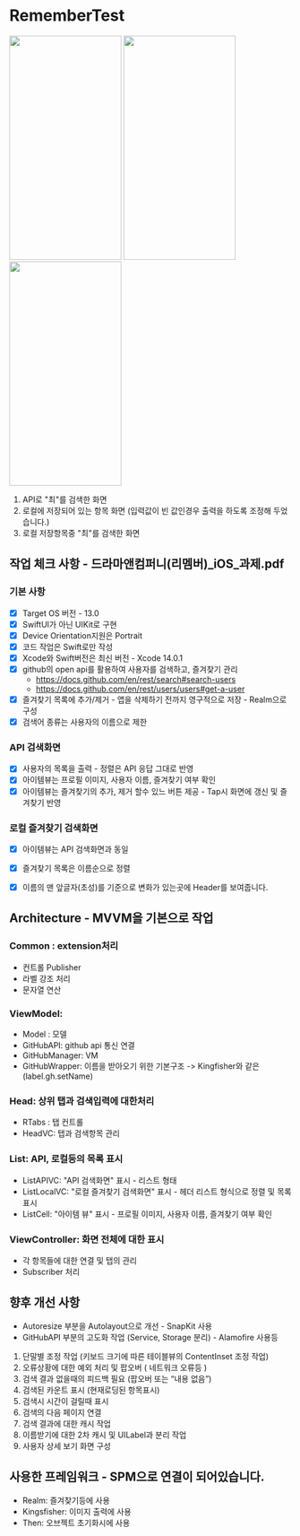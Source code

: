 # RememberTest

<img src="https://user-images.githubusercontent.com/84484505/193732363-614337df-9edb-43c5-b64a-69f3fa7d5aa4.png" width="200" height="400"/> <img src="https://user-images.githubusercontent.com/84484505/193732369-85d4addf-81ce-449e-a131-53efbd5c9878.png" width="200" height="400"/> <img src="https://user-images.githubusercontent.com/84484505/193732376-72c41e0c-bf0f-43c0-a331-55dc112278a5.png" width="200" height="400"/>

1. API로 "최"를 검색한 화면
2. 로컬에 저장되어 있는 항목 화면 (입력값이 빈 값인경우 출력을 하도록 조정해 두었습니다.)
3. 로컬 저장항목중 "최"를 검색한 화면


## 작업 체크 사항 - 드라마앤컴퍼니(리멤버)_iOS_과제.pdf
### 기본 사항
- [x] Target OS 버전 - 13.0
- [x] SwiftUI가 아닌 UIKit로 구현
- [x] Device Orientation지원은 Portrait
- [x] 코드 작업은 Swift로만 작성
- [x] Xcode와 Swift버전은 최신 버전 - Xcode 14.0.1
- [x] github의 open api를 활용하여 사용자를 검색하고, 즐겨찾기 관리
  - https://docs.github.com/en/rest/search#search-users
  - https://docs.github.com/en/rest/users/users#get-a-user
- [x] 즐겨찾기 목록에 추가/제거 - 앱을 삭제하기 전까지 영구적으로 저장 - Realm으로 구성
- [x] 검색어 종류는 사용자의 이름으로 제한

### API 검색화면
- [x] 사용자의 목록을 출력 - 정렬은 API 응답 그대로 반영
- [x] 아이템뷰는 프로필 이미지, 사용자 이름, 즐겨찾기 여부 확인
- [x] 아이템뷰는 즐겨찾기의 추가, 제거 할수 있느 버튼 제공 - Tap시 화면에 갱신 및 즐겨찾기 반영

### 로컬 즐겨찾기 검색화면
- [x] 아이템뷰는 API 검색화면과 동일
- [x] 즐겨찾기 목록은 이름순으로 정렬
- [x] 이름의 맨 앞글자(초성)를 기준으로 변화가 있는곳에 Header를 보여줍니다.


## Architecture - MVVM을 기본으로 작업

### Common : extension처리
- 컨트롤 Publisher
- 라벨 강조 처리
- 문자열 연산

### ViewModel: 
- Model : 모델 
- GitHubAPI: github api 통신 연결
- GitHubManager: VM
- GitHubWrapper: 이름을 받아오기 위한 기본구조 -> Kingfisher와 같은 (label.gh.setName)

### Head: 상위 탭과 검색입력에 대한처리
- RTabs : 탭 컨트롤 
- HeadVC: 탭과 검색항목 관리

### List: API, 로컬등의 목록 표시 
- ListAPIVC:   "API 검색화면" 표시 - 리스트 형태
- ListLocalVC: "로컬 즐겨찾기 검색화면" 표시 - 헤더 리스트 형식으로 정렬 및 목록 표시
- ListCell:    "아이템 뷰" 표시 - 프로필 이미지, 사용자 이름, 즐겨찾기 여부 확인

### ViewController: 화면 전체에 대한 표시
- 각 항목들에 대한 연결 및 탭의 관리
- Subscriber 처리

## 향후 개선 사항 
- Autoresize 부분을 Autolayout으로 개선 - SnapKit 사용
- GitHubAPI 부분의 고도화 작업 (Service, Storage 분리) - Alamofire 사용등
1. 단말별 조정 작업 (키보드 크기에 따른 테이블뷰의 ContentInset 조정 작업)
2. 오류상황에 대한 예외 처리 및 팝오버 ( 네트워크 오류등 )
3. 검색 결과 없을때의 피드백 필요 (팝오버 또는 “내용 없음”)
4. 검색된 카운트 표시 (현재로딩된 항목표시)
5. 검색시 시간이 걸릴때 표시 
6. 검색의 다음 페이지 연결
7. 검색 결과에 대한 캐시 작업
8. 이름받기에 대한 2차 캐시 및 UILabel과 분리 작업
9. 사용자 상세 보기 화면 구성

## 사용한 프레임워크 - SPM으로 연결이 되어있습니다.
- Realm: 즐겨찾기등에 사용
- Kingsfisher: 이미지 출력에 사용
- Then: 오브젝트 초기화시에 사용
